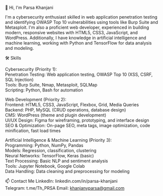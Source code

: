 👋 Hi, I'm Parsa Khanjani

I'm a cybersecurity enthusiast skilled in web application penetration testing and identifying OWASP Top 10 vulnerabilities using tools like Burp Suite and Metasploit. I'm also a proficient web developer, experienced in building modern, responsive websites with HTML5, CSS3, JavaScript, and WordPress. Additionally, I have knowledge in artificial intelligence and machine learning, working with Python and TensorFlow for data analysis and modeling.


🛠 Skills

Cybersecurity (Priority 1):  
Penetration Testing: Web application testing, OWASP Top 10 (XSS, CSRF, SQL Injection)  
Tools: Burp Suite, Nmap, Metasploit, SQLMap  
Scripting: Python, Bash for automation


Web Development (Priority 2):  
Frontend: HTML5, CSS3, JavaScript, Flexbox, Grid, Media Queries  
Backend: PHP, MySQL (CRUD operations, database design)  
CMS: WordPress (theme and plugin development)  
UI/UX Design: Figma for wireframing, prototyping, and interface design  
SEO & Optimization: On-page SEO, meta tags, image optimization, code minification, fast load times


Artificial Intelligence & Machine Learning (Priority 3):  
Programming: Python, NumPy, Pandas  
Models: Regression, classification, clustering  
Neural Networks: TensorFlow, Keras (basic)  
Text Processing: Basic NLP and sentiment analysis  
Tools: Jupyter Notebook, Google Colab  
Data Handling: Data cleaning and preprocessing for modeling



📫 Contact Me
LinkedIn: linkedin.com/in/parsa-khanjani  
Telegram: t.me/Th_PRSA
Email: khanjanyparsa@gmail.com

